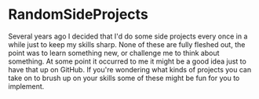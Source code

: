 # RandomSideProjects
Several years ago I decided that I'd do some side projects every once in a while just to keep my skills sharp. None of these are fully fleshed out, the point was to learn something new, or challenge me to think about something. At some point it occurred to me it might be a good idea just to have that up on GitHub. If you're wondering what kinds of projects you can take on to brush up on your skills some of these might be fun for you to implement.
